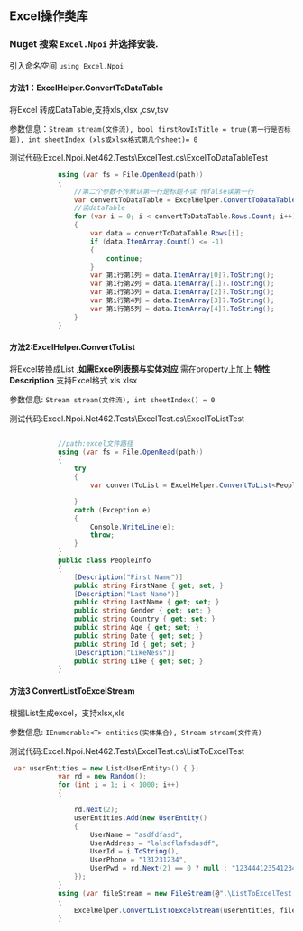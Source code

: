 ## Excel操作类库

### Nuget 搜索 `Excel.Npoi` 并选择安装.

引入命名空间 `using Excel.Npoi`

#### 方法1：ExcelHelper.ConvertToDataTable

将Excel 转成DataTable,支持xls,xlsx ,csv,tsv

参数信息：`Stream stream(文件流), bool firstRowIsTitle = true(第一行是否标题), int sheetIndex (xls或xlsx格式第几个sheet)= 0`

测试代码:Excel.Npoi.Net462.Tests\ExcelTest.cs\ExcelToDataTableTest

```c#
            using (var fs = File.OpenRead(path))
            {
                //第二个参数不传默认第一行是标题不读 传false读第一行
                var convertToDataTable = ExcelHelper.ConvertToDataTable(fs, false);
                //读dataTable
                for (var i = 0; i < convertToDataTable.Rows.Count; i++)
                {
                    var data = convertToDataTable.Rows[i];
                    if (data.ItemArray.Count() <= -1)
                    {
                        continue;
                    }
                    var 第i行第1列 = data.ItemArray[0]?.ToString();
                    var 第i行第2列 = data.ItemArray[1]?.ToString();
                    var 第i行第3列 = data.ItemArray[2]?.ToString();
                    var 第i行第4列 = data.ItemArray[3]?.ToString();
                    var 第i行第5列 = data.ItemArray[4]?.ToString();
                }
            }
```

#### 方法2:ExcelHelper.ConvertToList<T>

将Excel转换成List<T> ,**如需Excel列表题与实体对应** 需在property上加上 **特性** **Description**    支持Excel格式 xls xlsx

参数信息: `Stream stream(文件流), int sheetIndex() = 0`

测试代码:Excel.Npoi.Net462.Tests\ExcelTest.cs\ExcelToListTest

```c#

			//path:excel文件路径
			using (var fs = File.OpenRead(path))
            {
                try
                {
                    var convertToList = ExcelHelper.ConvertToList<PeopleInfo>(fs);

                }
                catch (Exception e)
                {
                    Console.WriteLine(e);
                    throw;
                }
            }
            public class PeopleInfo
            {
                [Description("First Name")]
                public string FirstName { get; set; }
                [Description("Last Name")]
                public string LastName { get; set; }
                public string Gender { get; set; }
                public string Country { get; set; }
                public string Age { get; set; }
                public string Date { get; set; }
                public string Id { get; set; }
                [Description("LikeNess")]
                public string Like { get; set; }
            }
```

#### 方法3  ConvertListToExcelStream 

根据List<Entity>生成excel，支持xlsx,xls

参数信息: `IEnumerable<T> entities(实体集合), Stream stream(文件流)`

测试代码:Excel.Npoi.Net462.Tests\ExcelTest.cs\ListToExcelTest

```c#
 var userEntities = new List<UserEntity>() { };
            var rd = new Random();
            for (int i = 1; i < 1000; i++)
            {

                rd.Next(2);
                userEntities.Add(new UserEntity()
                {
                    UserName = "asdfdfasd",
                    UserAddress = "lalsdflafadasdf",
                    UserId = i.ToString(),
                    UserPhone = "131231234",
                    UserPwd = rd.Next(2) == 0 ? null : "123444123541234"
                });
            }
            using (var fileStream = new FileStream(@".\ListToExcelTest.xlsx", FileMode.Create))
            {
                ExcelHelper.ConvertListToExcelStream(userEntities, fileStream);
            }
```

